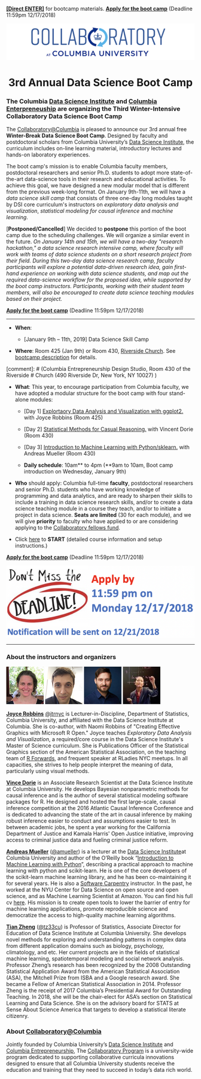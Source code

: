 [**[Direct ENTER]**](/Bootcamp-materials/) for bootcamp materials. [**Apply for the boot camp**](https://goo.gl/forms/1UiJgkoN2FFSMYBu1) (Deadline 11:59pm 12/17/2018)

![collaboratory logo](Misc-files/collaboratory2.png)

<p align="center">
<b> <H1 align="center"> 3rd Annual Data Science Boot Camp </H1> </b>
</p> 

### The Columbia [Data Science Institute](http://datascience.columbia.edu/) and [Columbia Enterpreneuship](http://entrepreneurship.columbia.edu/) are organizing the Third Winter-Intensive Collaboratory Data Science Boot Camp

The [Collaboratory@Columbia](http://collaboratory.columbia.edu/) is pleased to announce our 3rd annual free **Winter-Break Data Science Boot Camp**.  Designed by faculty and postdoctoral scholars from Columbia University’s [Data Science Institute](http://datascience.columbia.edu/), the curriculum includes on-line learning material, introductory lectures and hands-on laboratory experiences. 

The boot camp's mission is to enable Columbia faculty members, postdoctoral researchers and senior Ph.D. students to adopt more state-of-the-art data-science tools in their research and educational activities. To achieve this goal, we have designed a new modular model that is different from the previous week-long format. On January 9th-11th, we will have a *data science skill camp* that consists of three one-day long modules taught by DSI core curriculum's instructors on *exploratory data analysis and visualization*, *statistical modeling for causal inference* and *machine learning*. 

[**Postponed/Cancelled**] We decided to **postpone** this portion of the boot camp due to the scheduling challenges. We will organize a similar event in the future.  *On January 14th and 15th, we will have a two-day "research hackathon," a data science research intensive camp, where faculty will work with teams of data science students on a short research project from their field. During this two-day data science research camp, faculty participants will explore a potential data-driven research idea, gain first-hand experience on working with data science students, and map out the required data-science workflow for the proposed idea, while supported by the boot camp instructors. Participants, working with their student team members, will also be encouraged to create data science teaching modules based on their project.* 

[**Apply for the boot camp**](https://goo.gl/forms/1UiJgkoN2FFSMYBu1) (Deadline 11:59pm 12/17/2018)

----

- **When**: 
	- [January 9th – 11th, 2019] Data Science Skill Camp
	
- **Where**: Room 425 (Jan 9th) or Room 430, [Riverside Church](Misc-files/directions.pdf). See [bootcamp description](/Bootcamp-materials/README.md) for details.

[comment]: # (Columbia Entrepreneurship Design Studio, Room 430 of the Riverside # Church (490 Riverside Dr, New York, NY 10027) )

- **What**: This year, to encourage participation from Columbia faculty, we have adopted a modular structure for the boot camp with four stand-alone modules:

	- [Day 1] [Explortaory Data Analysis and Visualization with ggplot2.](/Bootcamp-materials/Day1-EDAV-ggplot2/) with Joyce Robbins (Room 425)
	- [Day 2] [Statistical Methods for Casual Reasoning.](/Bootcamp-materials/Day2-Causal-Inference/) with Vincent Dorie (Room 430)
	- [Day 3] [Introduction to Machine Learning with Python/sklearn.](/Bootcamp-materials/Day3-Machine-Learning/) with Andreas Mueller (Room 430)

	- **Daily schedule**: 10am** to 4pm (**9am to 10am, Boot camp introduction on Wednesday, January 9th)

- **Who** should apply: Columbia full-time **faculty**, postdoctoral researchers and senior Ph.D. students who have working knowledge of programming and data analytics, and are ready to sharpen their skills to include a training in data science research skills, and/or to create a data science teaching module in a course they teach, and/or to initiate a project in data science. **Seats are limited** (30 for each module), and we will give **priority** to faculty who have applied to or are considering applying to the [Collaboratory fellows fund](http://entrepreneurship.columbia.edu/collaboratory/collaboratory-fellows-fund/).

- Click [here](https://github.com/DS-BootCamp-Collaboratory-Columbia/AY2017-2018-Winter/blob/master/Bootcamp-materials/README.md) to **START** (detailed course information and setup instructions.)

[**Apply for the boot camp**](https://goo.gl/forms/1UiJgkoN2FFSMYBu1) (Deadline 11:59pm 12/17/2018)

![deadline](Misc-files/deadline.png)

----
### About the instructors and organizers
![joyce](Misc-files/joyce.png) ![vince](Misc-files/vince.png) ![andy](Misc-files/andy.jpeg) ![tian](Misc-files/tian.jpeg)

**[Joyce Robbins](https://github.com/jtr13)** [@jtrnyc](https://twitter.com/jtrnyc) is Lecturer-in-Discipline, Department of Statistics, Columbia University, and affiliated with the Data Science Institute at Columbia. She is co-author, with Naomi Robbins of "Creating Effective Graphics with Microsoft R Open." Joyce teaches *Exploratory Data Analysis and Visualization*, a required/core course in the Data Science Institute's Master of Science curriculum. She is Publications Officer of the Statistical Graphics section of the American Statistical Association, on the teaching team of [R Forwards](https://forwards.github.io/), and frequent speaker at RLadies NYC meetups. In all capacities, she strives to help people interpret the meaning of data, particularly using visual methods.

**[Vince Dorie](https://github.com/vdorie)** is an Associate Research Scientist at the Data Science Institute at Columbia University. He develops Bayesian nonparametric methods for causal inference and is the author of several statistical modeling software packages for R. He designed and hosted the first large-scale, causal inference competition at the 2016 Atlantic Causal Inference Conference and is dedicated to advancing the state of the art in causal inference by making robust inference easier to conduct and assumptions easier to test. In between academic jobs, he spent a year working for the California Department of Justice and Kamala Harris' Open Justice initiative, improving access to criminal justice data and fueling criminal justice reform.

**[Andreas Mueller](http://amueller.github.io/)** ([@amueller](https://github.com/amueller)) is a lecturer at the [Data Science Institute](http://datascience.columbia.edu/)at Columbia University and author of the O’Reilly book “[Introduction to Machine Learning with Python](http://amueller.github.io/#book)”, describing a practical approach to machine learning with python and scikit-learn. He is one of the core developers of the scikit-learn machine learning library, and he has been co-maintaining it for several years. He is also a [Software Carpentry](http://software-carpentry.org/) instructor. In the past, he worked at the NYU Center for Data Science on open source and open science, and as Machine Learning Scientist at Amazon. You can find his full  cv [here](http://amueller.github.io/cv_andreas_mueller.pdf). His mission is to create open tools to lower the barrier of entry for machine learning applications, promote reproducible science and democratize the access to high-quality machine learning algorithms.

**[Tian Zheng](http://www.stat.columbia.edu/~tzheng/)** ([@tz33cu](https://github.com/tz33cu)) is Professor of Statistics, Associate Director for Education of Data Science Institute at Columbia University. She develops novel methods for exploring and understanding patterns in complex data from different application domains such as biology, psychology, climatology, and etc. Her current projects are in the fields of statistical machine learning, spatiotemporal modeling and social network analysis. Professor Zheng’s research has been recognized by the 2008 Outstanding Statistical Application Award from the American Statistical Association (ASA), the Mitchell Prize from ISBA and a Google research award. She became a Fellow of American Statistical Association in 2014. Professor Zheng is the receipt of 2017 Columbia’s Presidential Award for Outstanding Teaching. In 2018, she will be the chair-elect for ASA’s section on Statistical Learning and Data Science. She is on the advisory board for STATS at Sense About Science America that targets to develop a statistical literate citizenry.


### About [Collaboratory@Columbia](http://collaboratory.columbia.edu/)
Jointly founded by Columbia University’s [Data Science Institute](http://datascience.columbia.edu/) and [Columbia Entrepreneurship](http://entrepreneurship.columbia.edu/), The [Collaboratory Program](http://collaboratory.columbia.edu/) is a university-wide program dedicated to supporting collaborative curricula innovations designed to ensure that all Columbia University students receive the education and training that they need to succeed in today’s data rich world.

